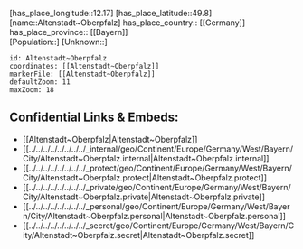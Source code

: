 ﻿---
location: [49.8,12.17] 
mapzoom: [7,12] 
mapmarker: city 
type: City
tags:
- geo/City


SpocWebEntityId: 28780
isDeleted: false
confidential: public

---
[has_place_longitude::12.17] 
[has_place_latitude::49.8] 
[name::Altenstadt~Oberpfalz] 
has_place_country:: [[Germany]]  
has_place_province:: [[Bayern]]  
[Population::] 
[Unknown::] 


```leaflet
id: Altenstadt~Oberpfalz
coordinates: [[Altenstadt~Oberpfalz]] 
markerFile: [[Altenstadt~Oberpfalz]] 
defaultZoom: 11 
maxZoom: 18
```


## Confidential Links & Embeds: 
- [[Altenstadt~Oberpfalz|Altenstadt~Oberpfalz]]  
- [[../../../../../../../../_internal/geo/Continent/Europe/Germany/West/Bayern/City/Altenstadt~Oberpfalz.internal|Altenstadt~Oberpfalz.internal]] 
- [[../../../../../../../../_protect/geo/Continent/Europe/Germany/West/Bayern/City/Altenstadt~Oberpfalz.protect|Altenstadt~Oberpfalz.protect]] 
- [[../../../../../../../../_private/geo/Continent/Europe/Germany/West/Bayern/City/Altenstadt~Oberpfalz.private|Altenstadt~Oberpfalz.private]] 
- [[../../../../../../../../_personal/geo/Continent/Europe/Germany/West/Bayern/City/Altenstadt~Oberpfalz.personal|Altenstadt~Oberpfalz.personal]] 
- [[../../../../../../../../_secret/geo/Continent/Europe/Germany/West/Bayern/City/Altenstadt~Oberpfalz.secret|Altenstadt~Oberpfalz.secret]] 
